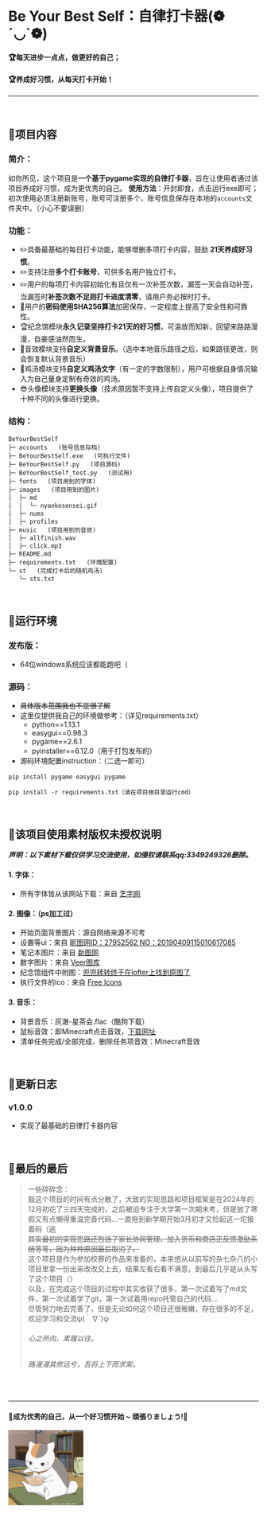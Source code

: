 # Be Your Best Self：自律打卡器(❁´◡`❁)
#### 🏆每天进步一点点，做更好的自己；
#### 🏆养成好习惯，从每天打卡开始！

***

<br/>

## 🎈项目内容
### 简介：
如你所见，这个项目是**一个基于pygame实现的自律打卡器**，旨在让使用者通过该项目养成好习惯，成为更优秀的自己。
**使用方法**：开封即食，点击运行exe即可；初次使用必须注册新账号，账号可注册多个，账号信息保存在本地的`accounts`文件夹中。（小心不要误删）
### 功能：
- ✏️具备最基础的每日打卡功能，能够增删多项打卡内容，鼓励 **21天养成好习惯**。
- ✏️支持注册**多个打卡账号**，可供多名用户独立打卡。
- ✏️用户的每项打卡内容初始化有且仅有一次补签次数，漏签一天会自动补签，当漏签时**补签次数不足则打卡进度清零**，请用户务必按时打卡。
- 🔐用户的**密码使用SHA256算法**加密保存，一定程度上提高了安全性和可靠性。
- 🏆纪念馆模块**永久记录坚持打卡21天的好习惯**，可温故而知新，回望来路路漫漫，自豪感油然而生。
- 🎵音效模块支持**自定义背景音乐**。（选中本地音乐路径之后，如果路径更改，则会恢复默认背景音乐）
- 📒鸡汤模块支持**自定义鸡汤文字**（有一定的字数限制），用户可根据自身情况输入为自己量身定制有奇效的鸡汤。
- 😎头像模块支持**更换头像**（技术原因暂不支持上传自定义头像），项目提供了十种不同的头像进行更换。
### 结构：
```
BeYourBestSelf
├─ accounts   (账号信息存档)
├─ BeYourBestSelf.exe   (可执行文件)
├─ BeYourBestSelf.py   (项目源码)
├─ BeYourBestSelf_test.py   (测试用)
├─ fonts   (项目用到的字体)
├─ images   (项目用到的图片)
│  ├─ md
│  │  └─ nyankosensei.gif
│  ├─ nums
│  ├─ profiles
├─ music   (项目用到的音效)
│  ├─ allfinish.wav
│  ├─ click.mp3
├─ README.md
├─ requirements.txt   (环境配置)
└─ st   (完成打卡后的随机鸡汤)
   └─ sts.txt

```

<br/>

## 🎈运行环境
### 发布版：
- 64位windows系统应该都能跑吧（
### 源码：<p id="here"></p>
- ~~具体版本范围我也不是很了解~~ 
- 这里仅提供我自己的环境做参考：（详见requirements.txt）
  - python==1.13.1
  - easygui==0.98.3
  - pygame==2.6.1
  - pyinstaller==6.12.0（用于打包发布的）
- 源码环境配置instruction：（二选一即可）
```plain
pip install pygame easygui pygame
```
```plain
pip install -r requirements.txt（请在项目根目录运行cmd）
```

<br/>

## 🎈该项目使用素材版权未授权说明
***声明：以下素材下载仅供学习交流使用，如侵权请联系qq:3349249326删除。***
#### 1. 字体：
- 所有字体皆从该网站下载：来自 [艺字网](https://www.yishuzi.cn/)

#### 2. 图像：（ps加工过）
- 开始页面背景图片：源自网络来源不可考
- 设置等ui：来自 [昵图网ID：27952562 NO：20190409115010617085](https://www.nipic.com/show/23575278.html)
- 笔记本图片：来自 [新图网](https://ixintu.com/)
- 数字图片：来自 [Veer图库](www.veer.com)
- 纪念馆组件中附图：[兜兜转转终于在lofter上找到原图了](https://t28563999.lofter.com/post/1cf39d8c_74cc08d)
- 执行文件的ico：来自 [Free Icons](https://icon-icons.com/zh/)

#### 3. 音乐：
- 背景音乐：灰澈-星茶会.flac（酷狗下载）
- 鼠标音效：即Minecraft点击音效，[下载网址](https://www.aigei.com)
- 清单任务完成/全部完成、删除任务项音效：Minecraft音效

<br/>

## 🎈更新日志
### v1.0.0
- 实现了最基础的自律打卡器内容

<br/>

## 🎈最后的最后
> 一些碎碎念：<br/>
> 敲这个项目的时间有点分散了，大致的实现思路和项目框架是在2024年的12月初花了三四天完成的，之后被迫专注于大学第一次期末考，但是放了寒假又有点懒得重温完善代码...一直拖到新学期开始3月初才又捡起这一坨接着码（逃<br/>
> ~~其实最初的实现思路还包括了家长协同管理、加入货币和商店正反馈激励系统等等，因为种种原因最后取消了。~~<br/>
> 这个项目是作为参加校赛的作品来准备的，本来想从以前写的杂七杂八的小项目里拿一份出来改改交上去，结果左看右看不满意，到最后几乎是从头写了这个项目（）<br/>
> 以及，在完成这个项目的过程中其实收获了很多，第一次试着写了md文件，第一次试着学了git，第一次试着用repo托管自己的代码...<br/>
> 尽管努力地去完善了，但是无论如何这个项目还很稚嫩，存在很多的不足，欢迎学习和交流ψ(｀∇´)ψ
> ###### *心之所向，素履以往。*
> ###### *路漫漫其修远兮，吾将上下而求索。*

<br/>

***
<!-- ![努力打卡养成好习惯吧!頑張りましょう!](images/md/nyankosensei.png) -->
#### 🌱成为优秀的自己，从一个好习惯开始 ~ 頑張りましょう!🌱
<img src="images/md/nyankosensei.gif" width="30%">
